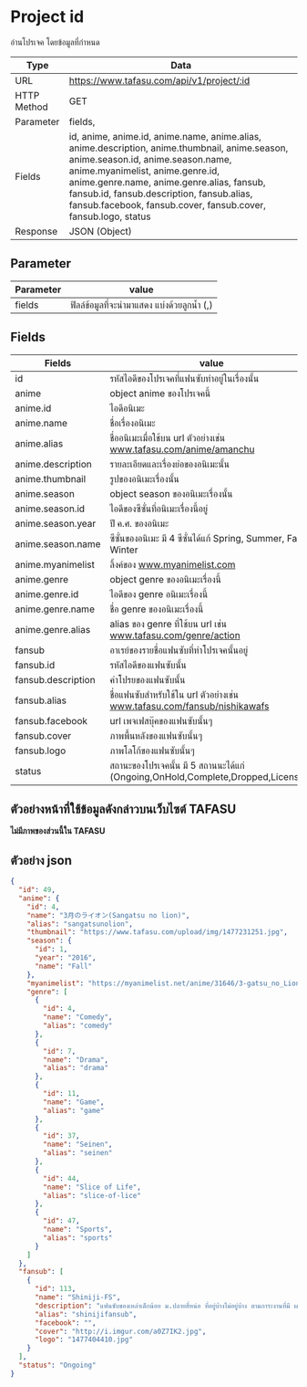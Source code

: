 # Project id
อ่านโปรเจค โดยข้อมูลที่กำหนด

Type | Data
--- | ---
URL | https://www.tafasu.com/api/v1/project/:id
HTTP Method | GET
Parameter | fields,
Fields | id, anime, anime.id, anime.name, anime.alias, anime.description, anime.thumbnail, anime.season, anime.season.id, anime.season.name, anime.myanimelist, anime.genre.id, anime.genre.name, anime.genre.alias, fansub, fansub.id, fansub.description, fansub.alias, fansub.facebook, fansub.cover, fansub.cover, fansub.logo, status
Response | JSON (Object)

## Parameter
Parameter | value
--- | ---
fields | ฟิลล์ข้อมูลที่จะนำมาแสดง แบ่งด้วยลูกน้ำ (,)


## Fields
Fields| value
--- | ---
id | รหัสไอดีของโปรเจคที่แฟนซับทำอยู่ในเรื่องนั้น
anime | object anime ของโปรเจคนี้
anime.id | ไอดีอนิเมะ
anime.name | ชื่อเรื่องอนิเมะ
anime.alias | ชื่ออนิเมะเมื่อใช้บน url ตัวอย่างเช่น www.tafasu.com/anime/amanchu
anime.description | รายละเอียดและเรื่องย่อของอนิเมะนั้น
anime.thumbnail | รูปของอนิเมะเรื่องนั้น
anime.season | object season ของอนิเมะเรื่องนั้น
anime.season.id | ไอดีของซีซั่นที่อนิเมะเรื่องนี้อยู่
anime.season.year | ปี ค.ศ. ของอนิเมะ
anime.season.name | ซีซั่นของอนิเมะ มี 4 ซีซั่นได้แก้ Spring, Summer, Fall, Winter
anime.myanimelist | ลิ้งค์ของ www.myanimelist.com
anime.genre | object genre ของอนิเมะเรื่องนี้
anime.genre.id | ไอดีของ genre อนิเมะเรื่องนี้
anime.genre.name | ชื่อ genre ของอนิเมะเรื่องนี้
anime.genre.alias | alias ของ genre ที่ใช้บน url เช่น www.tafasu.com/genre/action
fansub | อาเรย์ของรายชื่อแฟนซับที่ทำโปรเจคนั้นอยู่
fansub.id | รหัสไอดีของแฟนซับนั้น
fansub.description | คำโปรยของแฟนซับนั้น
fansub.alias | ชื่อแฟนซับสำหรับใช้ใน url ตัวอย่างเช่น www.tafasu.com/fansub/nishikawafs
fansub.facebook | url เพจเฟสบุ๊คของแฟนซับนั้นๆ
fansub.cover | ภาพพื้นหลังของแฟนซับนั้นๆ
fansub.logo | ภาพโลโก้ของแฟนซับนั้นๆ
status | สถานะของโปรเจคนั้น มี 5 สถานนะได้แก่ (Ongoing,OnHold,Complete,Dropped,Licensed)

## ตัวอย่างหน้าที่ใช้ข้อมูลดังกล่าวบนเว็บไซต์ TAFASU

**ไม่มีภาพของส่วนนี้ใน TAFASU**

## ตัวอย่าง json
```json
{
  "id": 49,
  "anime": {
    "id": 4,
    "name": "3月のライオン(Sangatsu no lion)",
    "alias": "sangatsunolion",
    "thumbnail": "https://www.tafasu.com/upload/img/1477231251.jpg",
    "season": {
      "id": 1,
      "year": "2016",
      "name": "Fall"
    },
    "myanimelist": "https://myanimelist.net/anime/31646/3-gatsu_no_Lion?q=3%20gatsu",
    "genre": [
      {
        "id": 4,
        "name": "Comedy",
        "alias": "comedy"
      },
      {
        "id": 7,
        "name": "Drama",
        "alias": "drama"
      },
      {
        "id": 11,
        "name": "Game",
        "alias": "game"
      },
      {
        "id": 37,
        "name": "Seinen",
        "alias": "seinen"
      },
      {
        "id": 44,
        "name": "Slice of Life",
        "alias": "slice-of-lice"
      },
      {
        "id": 47,
        "name": "Sports",
        "alias": "sports"
      }
    ]
  },
  "fansub": [
    {
      "id": 113,
      "name": "Shiniji-FS",
      "description": "แฟนซับของเหล่าเด็กน้อย ม.ปลายสี่หน่อ ที่อยู่บ้างไม่อยู่บ้าง ตามภาระงานที่มี ผลงานของพวกเขา จะยอดเยี่ยม หรือ ยอดแย่กันแน่ ติดตามได้ที่ Shiniji-FS เลยจ้า（＞ｗ＜）",
      "alias": "shinijifansub",
      "facebook": "",
      "cover": "http://i.imgur.com/a0Z7IK2.jpg",
      "logo": "1477404410.jpg"
    }
  ],
  "status": "Ongoing"
}
```
